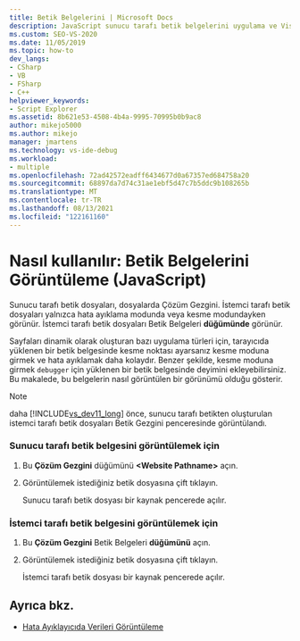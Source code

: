 ```yaml
---
title: Betik Belgelerini | Microsoft Docs
description: JavaScript sunucu tarafı betik belgelerini uygulama ve Visual Studio görüntülemeyi Çözüm Gezgini.
ms.custom: SEO-VS-2020
ms.date: 11/05/2019
ms.topic: how-to
dev_langs:
- CSharp
- VB
- FSharp
- C++
helpviewer_keywords:
- Script Explorer
ms.assetid: 8b621e53-4508-4b4a-9995-70995b0b9ac8
author: mikejo5000
ms.author: mikejo
manager: jmartens
ms.technology: vs-ide-debug
ms.workload:
- multiple
ms.openlocfilehash: 72ad42572eadff6434677d0a67357ed684758a20
ms.sourcegitcommit: 68897da7d74c31ae1ebf5d47c7b5ddc9b108265b
ms.translationtype: MT
ms.contentlocale: tr-TR
ms.lasthandoff: 08/13/2021
ms.locfileid: "122161160"
---
```

# <a name="how-to-view-script-documents-javascript"></a>Nasıl kullanılır: Betik Belgelerini Görüntüleme (JavaScript)

Sunucu tarafı betik dosyaları, dosyalarda Çözüm Gezgini. İstemci tarafı betik dosyaları yalnızca hata ayıklama modunda veya kesme modundayken görünür. İstemci tarafı betik dosyaları Betik Belgeleri **düğümünde** görünür.

Sayfaları dinamik olarak oluşturan bazı uygulama türleri için, tarayıcıda yüklenen bir betik belgesinde kesme noktası ayarsanız kesme moduna girmek ve hata ayıklamak daha kolaydır. Benzer şekilde, kesme moduna girmek `debugger` için yüklenen bir betik belgesinde deyimini ekleyebilirsiniz. Bu makalede, bu belgelerin nasıl görüntülen bir görünümü olduğu gösterir.

> [!NOTE]
> daha [!INCLUDE[vs_dev11_long](../data-tools/includes/vs_dev11_long_md.md)] önce, sunucu tarafı betikten oluşturulan istemci tarafı betik dosyaları Betik Gezgini penceresinde görüntülandı.

### <a name="to-view-a-server-side-script-document"></a>Sunucu tarafı betik belgesini görüntülemek için

1. Bu **Çözüm Gezgini** düğümünü **\<Website Pathname>** açın.

2. Görüntülemek istediğiniz betik dosyasına çift tıklayın.

     Sunucu tarafı betik dosyası bir kaynak pencerede açılır.

### <a name="to-view-a-client-side-script-document"></a>İstemci tarafı betik belgesini görüntülemek için

1. Bu **Çözüm Gezgini** Betik Belgeleri **düğümünü** açın.

2. Görüntülemek istediğiniz betik dosyasına çift tıklayın.

     İstemci tarafı betik dosyası bir kaynak pencerede açılır.

## <a name="see-also"></a>Ayrıca bkz.
- [Hata Ayıklayıcıda Verileri Görüntüleme](../debugger/viewing-data-in-the-debugger.md)